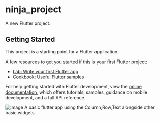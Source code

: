 # ninja_project

A new Flutter project.

## Getting Started

This project is a starting point for a Flutter application.

A few resources to get you started if this is your first Flutter project:

- [Lab: Write your first Flutter app](https://docs.flutter.dev/get-started/codelab)
- [Cookbook: Useful Flutter samples](https://docs.flutter.dev/cookbook)

For help getting started with Flutter development, view the
[online documentation](https://docs.flutter.dev/), which offers tutorials,
samples, guidance on mobile development, and a full API reference.


![image](https://user-images.githubusercontent.com/54842026/236338121-a5dea6b1-b3ae-45f9-979e-e347690f4ca4.png)
A basic flutter app using the Column,Row,Text alongside other basic widgets
